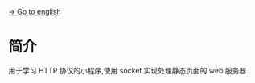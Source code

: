 [-> Go to english](https://github.com/EldarYu/SimpleWebServer/blob/master/README_EN.md)

# 简介

用于学习 HTTP 协议的小程序,使用 socket 实现处理静态页面的 web 服务器

